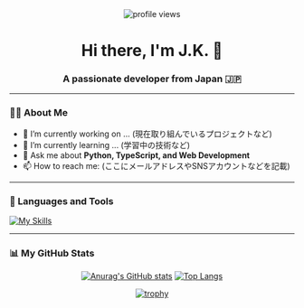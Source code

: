 <div id="header" align="center">
  <img src="https://komarev.com/ghpvc/?username=jk99k&style=flat-square&color=blueviolet" alt="profile views"/>
  <h1>
    Hi there, I'm J.K. 👋
  </h1>
  <h3>A passionate developer from Japan 🇯🇵</h3>
</div>

---

### 👨‍💻 About Me

- 🔭 I’m currently working on ... (現在取り組んでいるプロジェクトなど)
- 🌱 I’m currently learning ... (学習中の技術など)
- 💬 Ask me about **Python, TypeScript, and Web Development**
- 📫 How to reach me: (ここにメールアドレスやSNSアカウントなどを記載)

---

### 🚀 Languages and Tools

[![My Skills](https://skillicons.dev/icons?i=aws,bootstrap,django,dockerfastapi,figma,flutter,git,github,heroku,html,js,kotlin,linux,mysql,nextjs,nginx,npm,pnpm,postgres,py,rails,react,redis,redux,ruby,sqlite,sentry,swift,tailwind,ts,ubuntu,vscode,vue)](https://skillicons.dev)

---

### 📊 My GitHub Stats

<div align="center">
  
[![Anurag's GitHub stats](https://github-readme-stats-clone-theta-nine.vercel.app/api?username=jk99k&include_all_commits=true&show_icons=true)](https://github.com/anuraghazra/github-readme-stats)
[![Top Langs](https://github-readme-stats-clone-theta-nine.vercel.app/api/top-langs/?username=jk99k&include_all_commits=true&show_icons=true
)](https://github.com/anuraghazra/github-readme-stats)

[![trophy](https://github-profile-trophy.vercel.app/?username=jk99k&rank=SSS,SS,S,AAA,AA,A&no-frame=true)](https://github.com/ryo-ma/github-profile-trophy)

</div>
